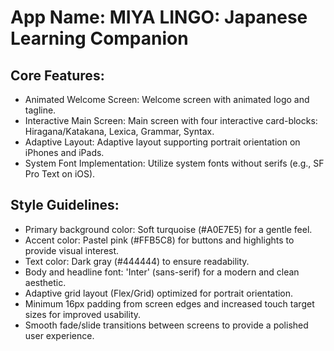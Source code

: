 # **App Name**: MIYA LINGO: Japanese Learning Companion

## Core Features:

- Animated Welcome Screen: Welcome screen with animated logo and tagline.
- Interactive Main Screen: Main screen with four interactive card-blocks: Hiragana/Katakana, Lexica, Grammar, Syntax.
- Adaptive Layout: Adaptive layout supporting portrait orientation on iPhones and iPads.
- System Font Implementation: Utilize system fonts without serifs (e.g., SF Pro Text on iOS).

## Style Guidelines:

- Primary background color: Soft turquoise (#A0E7E5) for a gentle feel.
- Accent color: Pastel pink (#FFB5C8) for buttons and highlights to provide visual interest. 
- Text color: Dark gray (#444444) to ensure readability.
- Body and headline font: 'Inter' (sans-serif) for a modern and clean aesthetic.
- Adaptive grid layout (Flex/Grid) optimized for portrait orientation.
- Minimum 16px padding from screen edges and increased touch target sizes for improved usability.
- Smooth fade/slide transitions between screens to provide a polished user experience.